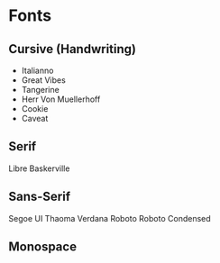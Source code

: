 # Fonts

## Cursive (Handwriting)

- Italianno
- Great Vibes
- Tangerine
- Herr Von Muellerhoff
- Cookie
- Caveat

## Serif

Libre Baskerville

## Sans-Serif

Segoe UI
Thaoma
Verdana
Roboto
Roboto Condensed

## Monospace
